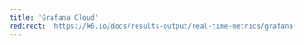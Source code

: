 ```yaml
---
title: 'Grafana Cloud'
redirect: 'https://k6.io/docs/results-output/real-time-metrics/grafana-cloud/'
---
```

